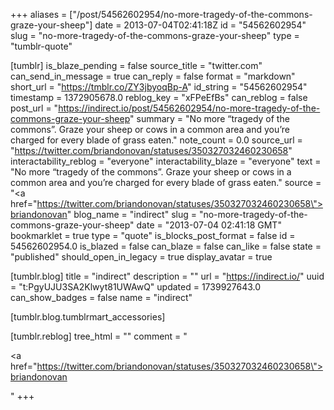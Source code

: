 +++
aliases = ["/post/54562602954/no-more-tragedy-of-the-commons-graze-your-sheep"]
date = 2013-07-04T02:41:18Z
id = "54562602954"
slug = "no-more-tragedy-of-the-commons-graze-your-sheep"
type = "tumblr-quote"

[tumblr]
is_blaze_pending = false
source_title = "twitter.com"
can_send_in_message = true
can_reply = false
format = "markdown"
short_url = "https://tmblr.co/ZY3jbyoqBp-A"
id_string = "54562602954"
timestamp = 1372905678.0
reblog_key = "xFPeEfBs"
can_reblog = false
post_url = "https://indirect.io/post/54562602954/no-more-tragedy-of-the-commons-graze-your-sheep"
summary = "No more “tragedy of the commons”. Graze your sheep or cows in a common area and you’re charged for every blade of grass eaten."
note_count = 0.0
source_url = "https://twitter.com/briandonovan/statuses/350327032460230658"
interactability_reblog = "everyone"
interactability_blaze = "everyone"
text = "No more &ldquo;tragedy of the commons&rdquo;. Graze your sheep or cows in a common area and you&rsquo;re charged for every blade of grass eaten."
source = "<a href=\"https://twitter.com/briandonovan/statuses/350327032460230658\">briandonovan</a>"
blog_name = "indirect"
slug = "no-more-tragedy-of-the-commons-graze-your-sheep"
date = "2013-07-04 02:41:18 GMT"
bookmarklet = true
type = "quote"
is_blocks_post_format = false
id = 54562602954.0
is_blazed = false
can_blaze = false
can_like = false
state = "published"
should_open_in_legacy = true
display_avatar = true

[tumblr.blog]
title = "indirect"
description = ""
url = "https://indirect.io/"
uuid = "t:PgyUJU3SA2Klwyt81UWAwQ"
updated = 1739927643.0
can_show_badges = false
name = "indirect"

[tumblr.blog.tumblrmart_accessories]

[tumblr.reblog]
tree_html = ""
comment = "<p><a href=\"https://twitter.com/briandonovan/statuses/350327032460230658\">briandonovan</a></p>"
+++

